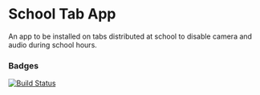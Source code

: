 # School Tab App
An app to be installed on tabs distributed at school to disable camera and audio during school hours. 

### Badges
[![Build Status](https://travis-ci.org/championswimmer/SchoolTabApp.svg?branch=master)](https://travis-ci.org/championswimmer/SchoolTabApp) 